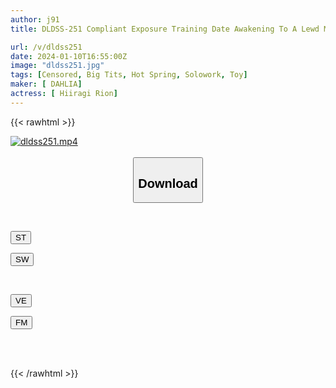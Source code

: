 ```yaml
---
author: j91
title: DLDSS-251 Compliant Exposure Training Date Awakening To A Lewd Masochist Rion Hiiragi

url: /v/dldss251
date: 2024-01-10T16:55:00Z
image: "dldss251.jpg"
tags: [Censored, Big Tits, Hot Spring, Solowork, Toy]
maker: [ DAHLIA]
actress: [ Hiiragi Rion]
---
```



{{< rawhtml >}}

<div class="video" data-videoid="mle2x6OWrBCkje">
    <a href="javascript:;">
        <img src="/v/dldss251/dldss251.jpg" width="WIDTH" height="HEIGHT" alt="dldss251.mp4" loading="lazy">
    </a>
</div>

<script type="text/javascript" src="https://j91.asia/asset/on-demand-st.js"></script>

<br>
  <link rel="stylesheet" href="https://j91.asia/asset/bs5.css">
  
  <center>
  <button class="btn btn-primary" type="button" data-bs-toggle="collapse" data-bs-target=".multi-collapse" aria-expanded="false" aria-controls="multiCollapseExample1 multiCollapseExample2"><h2>Download</h2></button></center>
</p>
<div class="row">
  <div class="col">
    <div class="collapse multi-collapse" id="multiCollapseExample1">
      <div class="card card-body">
	      	      <br>
<div class="buttons">  
<p><a href="https://streamtape.to/v/mle2x6OWrBCkje" target="_blank"><button class="btn-hover color-3"><i class="fa fa-download"></i> ST</button></a></p>
<p><a href="https://flaswish.com/wwvta7aunkup" target="_blank"><button class="btn-hover color-2"><i class="fa fa-download"></i> SW</button></a></p></div>
    </div>
  </div>
</div>
  <div class="col">
    <div class="collapse multi-collapse" id="multiCollapseExample2">
      <div class="card card-body">
	      <br>
<div class="buttons">
<p><a href="https://veev.to/d/23QHhPnBpwfi5HkE3jiFVmmjy3ttj2I1jjmmirY" target="_blank"><button class="btn-hover color-9"><i class="fa fa-download"></i> VE</button></a></p>
<p><a href="https://filemoon.sx/d/nn43hci7j88w/DLDSS-251.mp4" target="_blank"><button class="btn-hover color-8"><i class="fa fa-download"></i> FM</button></a></p></div>
<br><br>
      </div>
    </div>
  </div>
</div>

{{< /rawhtml >}}